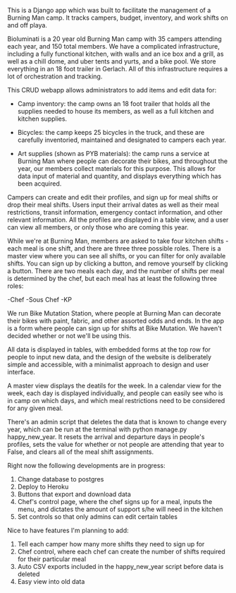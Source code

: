 This is a Django app which was built to facilitate the management of a Burning Man camp.  It tracks campers, budget, inventory, and work shifts on and off playa. 

Bioluminati is a 20 year old Burning Man camp with 35 campers attending each year, and 150 total members.  We have a complicated infrastructure, including a fully functional kitchen, with walls and an ice box and a grill, as well as a chill dome, and uber tents and yurts, and a bike pool.  We store everything in an 18 foot trailer in Gerlach.  All of this infrastructure requires a lot of orchestration and tracking. 
 

This CRUD webapp allows administrators to add items and edit data for:

- Camp inventory:  the camp owns an 18 foot trailer that holds all the supplies needed to house its  members, as well as a full kitchen and kitchen supplies. 

- Bicycles: the camp keeps 25 bicycles in the truck, and these are carefully inventoried, maintained and designated to campers each year.

- Art supplies (shown as PYB materials): the camp runs a service at Burning Man where people can decorate their bikes, and throughout the year, our members collect materials for this purpose.  This allows for data input of material and quantity, and displays everything which has been acquired.

Campers can create and edit their profiles, and sign up for meal shifts or drop their meal shifts.  Users input their arrival dates as well as their meal restrictions, transit information, emergency contact information, and other relevant information.  All the profiles are displayed in a table view, and a user can view all members, or only those who are coming this year. 

While we're at Burning Man, members are asked to take four kitchen shifts - each meal is one shift, and there are three three possible roles.  There is a master view where you can see all shifts, or you can filter for only available shifts.  You can sign up by clicking a button, and remove yourself by clicking a button.  There are two meals each day, and the number of shifts per  meal is determined by the chef, but each meal has at least the following three roles:

-Chef
-Sous Chef
-KP

We run Bike Mutation Station, where people at Burning Man can decorate their bikes with paint, fabric, and other assorted odds and ends.  In the app is a form where people can sign up for shifts at Bike Mutation. We haven't decided whether or not we'll be using this. 

All data is displayed in tables, with embedded forms at the top row for people to input new data, and the design of the website is deliberately simple and accessible, with a minimalist approach to design and user interface. 

A master view displays the deatils for the week. In a calendar view for the week, each day is displayed individually, and people can easily see who is in camp on which days, and which meal restrictions need to be considered for any given meal. 

There's an admin script that deletes the data that is known to change every year, which can be run at the terminal with python manage.py happy_new_year.  It resets the arrival and departure days in people's profiles, sets the value for whether or not people are attending that year to False, and clears all of the meal shift assignments. 

Right now the following developments are in progress:

1. Change database to postgres
2. Deploy to Heroku
3. Buttons that export and download data  
4. Chef's control page, where the chef signs up for a meal, inputs the menu, and dictates the amount of support s/he will need in the kitchen
5. Set controls so that only admins can edit certain tables

Nice to have features I'm planning to add:
1. Tell each camper how many more shifts they need to sign up for 
2. Chef control, where each chef can create the number of shifts required for their particular meal
3. Auto CSV exports included in the happy_new_year script before data is deleted
4. Easy view into old data

 


 
